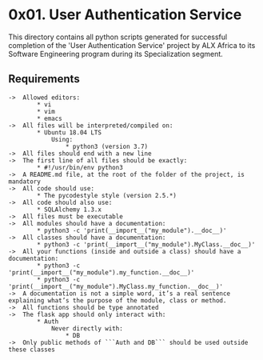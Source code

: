 # 0x01. User Authentication Service

This directory contains all python scripts generated for successful completion of the 'User Authentication Service' project by ALX Africa to its Software Engineering program during its Specialization segment.

## Requirements

	->	Allowed editors:
			* vi
			* vim
			* emacs
	->	All files will be interpreted/compiled on:
			* Ubuntu 18.04 LTS
				Using:
					* python3 (version 3.7)
	->	All files should end with a new line
	->	The first line of all files should be exactly:
			* #!/usr/bin/env python3
	->	A README.md file, at the root of the folder of the project, is mandatory
	->	All code should use:
			* The pycodestyle style (version 2.5.*)
	->	All code should also use:
			* SQLAlchemy 1.3.x
	->	All files must be executable
	->	All modules should have a documentation:
			* python3 -c 'print(__import__("my_module").__doc__)'
	->	All classes should have a documentation:
			* python3 -c 'print(__import__("my_module").MyClass.__doc__)'
	->	All your functions (inside and outside a class) should have a documentation:
			* python3 -c 'print(__import__("my_module").my_function.__doc__)'
			* python3 -c 'print(__import__("my_module").MyClass.my_function.__doc__)'
	->	A documentation is not a simple word, it’s a real sentence explaining what’s the purpose of the module, class or method.
	->	All functions should be type annotated
	->	The flask app should only interact with:
			* Auth
				Never directly with:
					* DB
	->	Only public methods of ```Auth and DB``` should be used outside these classes
